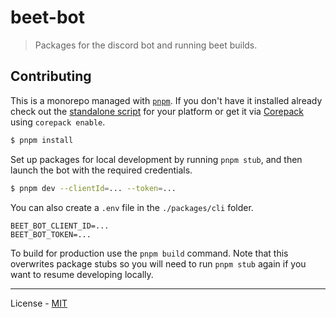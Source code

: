# beet-bot

> Packages for the discord bot and running beet builds.

## Contributing

This is a monorepo managed with [`pnpm`](https://pnpm.io/). If you don't have it installed already check out the [standalone script](https://pnpm.io/installation) for your platform or get it via [Corepack](https://github.com/nodejs/corepack) using `corepack enable`.

```bash
$ pnpm install
```

Set up packages for local development by running `pnpm stub`, and then launch the bot with the required credentials.

```bash
$ pnpm dev --clientId=... --token=...
```

You can also create a `.env` file in the `./packages/cli` folder.

```env
BEET_BOT_CLIENT_ID=...
BEET_BOT_TOKEN=...
```

To build for production use the `pnpm build` command. Note that this overwrites package stubs so you will need to run `pnpm stub` again if you want to resume developing locally.

---

License - [MIT](https://github.com/mcbeet/beet-bot/blob/main/LICENSE)
